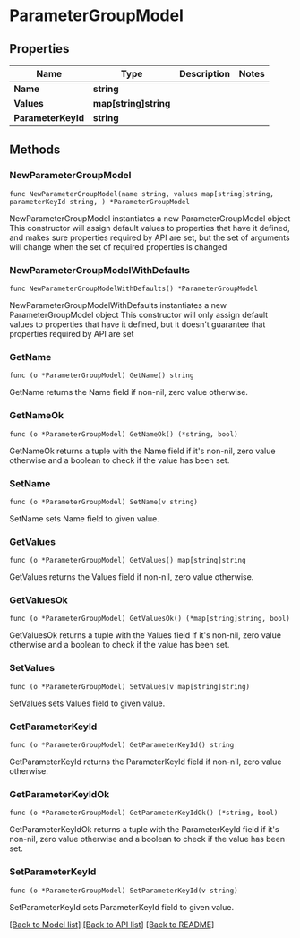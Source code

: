 # ParameterGroupModel

## Properties

Name | Type | Description | Notes
------------ | ------------- | ------------- | -------------
**Name** | **string** |  | 
**Values** | **map[string]string** |  | 
**ParameterKeyId** | **string** |  | 

## Methods

### NewParameterGroupModel

`func NewParameterGroupModel(name string, values map[string]string, parameterKeyId string, ) *ParameterGroupModel`

NewParameterGroupModel instantiates a new ParameterGroupModel object
This constructor will assign default values to properties that have it defined,
and makes sure properties required by API are set, but the set of arguments
will change when the set of required properties is changed

### NewParameterGroupModelWithDefaults

`func NewParameterGroupModelWithDefaults() *ParameterGroupModel`

NewParameterGroupModelWithDefaults instantiates a new ParameterGroupModel object
This constructor will only assign default values to properties that have it defined,
but it doesn't guarantee that properties required by API are set

### GetName

`func (o *ParameterGroupModel) GetName() string`

GetName returns the Name field if non-nil, zero value otherwise.

### GetNameOk

`func (o *ParameterGroupModel) GetNameOk() (*string, bool)`

GetNameOk returns a tuple with the Name field if it's non-nil, zero value otherwise
and a boolean to check if the value has been set.

### SetName

`func (o *ParameterGroupModel) SetName(v string)`

SetName sets Name field to given value.


### GetValues

`func (o *ParameterGroupModel) GetValues() map[string]string`

GetValues returns the Values field if non-nil, zero value otherwise.

### GetValuesOk

`func (o *ParameterGroupModel) GetValuesOk() (*map[string]string, bool)`

GetValuesOk returns a tuple with the Values field if it's non-nil, zero value otherwise
and a boolean to check if the value has been set.

### SetValues

`func (o *ParameterGroupModel) SetValues(v map[string]string)`

SetValues sets Values field to given value.


### GetParameterKeyId

`func (o *ParameterGroupModel) GetParameterKeyId() string`

GetParameterKeyId returns the ParameterKeyId field if non-nil, zero value otherwise.

### GetParameterKeyIdOk

`func (o *ParameterGroupModel) GetParameterKeyIdOk() (*string, bool)`

GetParameterKeyIdOk returns a tuple with the ParameterKeyId field if it's non-nil, zero value otherwise
and a boolean to check if the value has been set.

### SetParameterKeyId

`func (o *ParameterGroupModel) SetParameterKeyId(v string)`

SetParameterKeyId sets ParameterKeyId field to given value.



[[Back to Model list]](../README.md#documentation-for-models) [[Back to API list]](../README.md#documentation-for-api-endpoints) [[Back to README]](../README.md)


